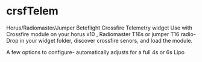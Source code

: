 # crsfTelem
Horus/Radiomaster/Jumper  Beteflight Crossfire Telemetry widget
Use with Crossfire module on your horus x10 , Radiomaster T16s or jumper T16 radio-
Drop in your widget folder, discover crossfire senors, and load the module.

A few options to configure- automatically adjusts for a full 4s or 6s Lipo


